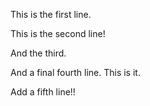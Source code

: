 This is the first line.

This is the second line!

And the third.

And a final fourth line. This is it.

Add a fifth line!!


